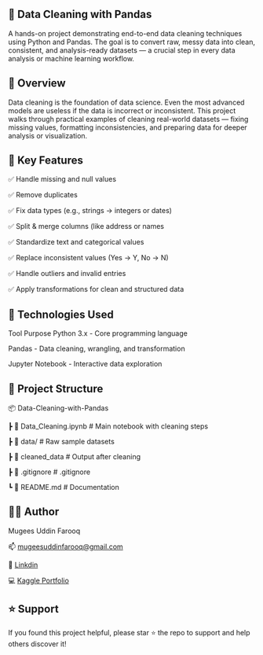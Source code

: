 🧹 Data Cleaning with Pandas
---
A hands-on project demonstrating end-to-end data cleaning techniques using Python and Pandas. 
The goal is to convert raw, messy data into clean, consistent, and analysis-ready datasets — a crucial step in every data analysis or machine learning workflow.

📖 Overview
---
Data cleaning is the foundation of data science.
Even the most advanced models are useless if the data is incorrect or inconsistent.
This project walks through practical examples of cleaning real-world datasets — fixing missing values, formatting inconsistencies, and preparing data for deeper analysis or visualization.

🧩 Key Features
---

✅ Handle missing and null values

✅ Remove duplicates

✅ Fix data types (e.g., strings → integers or dates)

✅ Split & merge columns (like address or names

✅ Standardize text and categorical values

✅ Replace inconsistent values (Yes → Y, No → N)

✅ Handle outliers and invalid entries

✅ Apply transformations for clean and structured data

🧰 Technologies Used
---
Tool	Purpose
Python 3.x - Core programming language

Pandas - Data cleaning, wrangling, and transformation

Jupyter Notebook -	Interactive data exploration

 📂 Project Structure
 ---
 📦 Data-Cleaning-with-Pandas
 
 ┣ 📜 Data_Cleaning.ipynb        # Main notebook with cleaning steps
 
 ┣ 📂 data/                      # Raw sample datasets
 
 ┣ 📂 cleaned_data               # Output after cleaning
 
 ┣ 📜 .gitignore                 # .gitignore
 
 ┗ 📜 README.md                  # Documentation
 
🧑‍💻 Author
---

Mugees Uddin Farooq

📫 mugeesuddinfarooq@gmail.com

💼 [Linkdin](https://www.linkedin.com/in/mugeesuddin16)

💻 [Kaggle Portfolio](https://www.kaggle.com/mugeesuddinfarooq)

⭐ Support
---
If you found this project helpful, please star ⭐ the repo to support and help others discover it!


